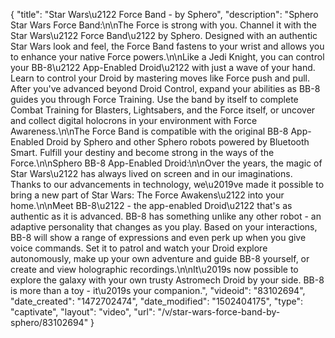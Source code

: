 {
    "title": "Star Wars\u2122 Force Band - by Sphero",
    "description": "Sphero Star Wars Force Band:\n\nThe Force is strong with you. Channel it with the Star Wars\u2122 Force Band\u2122 by Sphero. Designed with an authentic Star Wars look and feel, the Force Band fastens to your wrist and allows you to enhance your native Force powers.\n\nLike a Jedi Knight, you can control your BB-8\u2122 App-Enabled Droid\u2122 with just a wave of your hand. Learn to control your Droid by mastering moves like Force push and pull. After you've advanced beyond Droid Control, expand your abilities as BB-8 guides you through Force Training. Use the band by itself to complete Combat Training for Blasters, Lightsabers, and the Force itself, or uncover and collect digital holocrons in your environment with Force Awareness.\n\nThe Force Band is compatible with the original BB-8 App-Enabled Droid by Sphero and other Sphero robots powered by Bluetooth Smart. Fulfill your destiny and become strong in the ways of the Force.\n\nSphero BB-8 App-Enabled Droid:\n\nOver the years, the magic of Star Wars\u2122 has always lived on screen and in our imaginations. Thanks to our advancements in technology, we\u2019ve made it possible to bring a new part of Star Wars: The Force Awakens\u2122 into your home.\n\nMeet BB-8\u2122 - the app-enabled Droid\u2122 that's as authentic as it is advanced. BB-8 has something unlike any other robot - an adaptive personality that changes as you play. Based on your interactions, BB-8 will show a range of expressions and even perk up when you give voice commands. Set it to patrol and watch your Droid explore autonomously, make up your own adventure and guide BB-8 yourself, or create and view holographic recordings.\n\nIt\u2019s now possible to explore the galaxy with your own trusty Astromech Droid by your side. BB-8 is more than a toy - it\u2019s your companion.",
    "videoid": "83102694",
    "date_created": "1472702474",
    "date_modified": "1502404175",
    "type": "captivate",
    "layout": "video",
    "url": "\/v\/star-wars-force-band-by-sphero\/83102694"
}